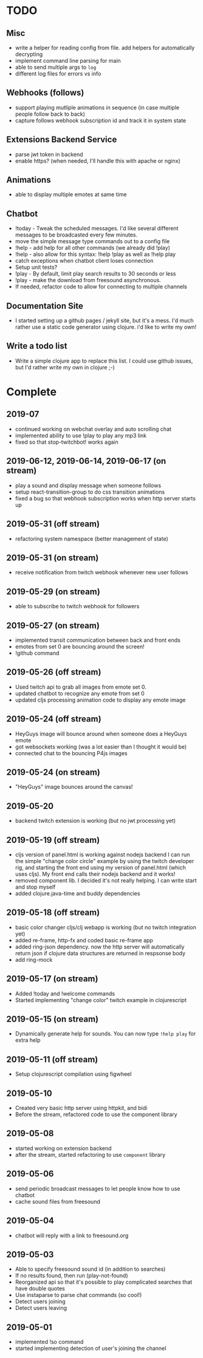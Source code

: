 # TODO

## Misc

- write a helper for reading config from file. add helpers for
  automatically decrypting
- implement command line parsing for main 
- able to send multiple args to `log`
- different log files for errors vs info

## Webhooks (follows)

- support playing mutliple animations in sequence (in case multiple
  people follow back to back)
- capture follows webhook subscription id and track it in system state

## Extensions Backend Service 

- parse jwt token in backend
- enable https? (when needed, I'll handle this with apache or nginx)

## Animations 

- able to display multiple emotes at same time

## Chatbot

- !today - Tweak the scheduled messages. I'd like several different
  messages to be broadcasted every few minutes.
- move the simple message type commands out to a config file
- !help - add help for all other commands (we already did !play)
- !help - also allow for this syntax: !help !play as well as !help play
- catch exceptions when chatbot client loses connection
- Setup unit tests?
- !play - By default, limit play search results to 30 seconds or less
- !play - make the download from freesound asynchronous. 
- If needed, refactor code to allow for connecting to multiple channels

## Documentation Site

- I started setting up a github pages / jekyll site, but it's a
  mess. I'd much rather use a static code generator using clojure. i'd
  like to write my own!

## Write a todo list

- Write a simple clojure app to replace this list. I could use github
  issues, but I'd rather write my own in clojure ;-)

# Complete

## 2019-07

- continued working on webchat overlay and auto scrolling chat
- implemented ability to use !play to play any mp3 link
- fixed so that stop-twitchbot! works again

## 2019-06-12, 2019-06-14, 2019-06-17 (on stream)

- play a sound and display message when someone follows
- setup react-transition-group to do css transition animations
- fixed a bug so that webhook subscription works when http server starts up

## 2019-05-31 (off stream)

- refactoring system namespace (better management of state)

## 2019-05-31 (on stream)

- receive notification from twitch webhook whenever new user follows

## 2019-05-29 (on stream)

- able to subscribe to twitch webhook for followers

## 2019-05-27 (on stream)

- implemented transit communication between back and front ends
- emotes from set 0 are bouncing around the screen!
- !github command

## 2019-05-26 (off stream)

- Used twitch api to grab all images from emote set 0. 
- updated chatbot to recognize any emote from set 0
- updated cljs processing animation code to display any emote image

## 2019-05-24 (off stream)

- HeyGuys image will bounce around when someone does a HeyGuys emote
- got websockets working (was a lot easier than I thought it would be)
- connected chat to the bouncing P4js images

## 2019-05-24 (on stream)

- "HeyGuys" image bounces around the canvas!

## 2019-05-20

- backend twitch extension is working (but no jwt processing yet)

## 2019-05-19 (off stream)

- cljs version of panel.html is working against nodejs backend I can
  run the simple "change color circle" example by using the twitch
  developer rig, and starting the front end using my version of
  panel.html (which uses cljs). My front end calls their nodejs
  backend and it works!
- removed component lib. I decided it's not really helping. I can write
  start and stop myself
- added clojure.java-time and buddy dependencies 

## 2019-05-18 (off stream)

- basic color changer cljs/clj webapp is working (but no twitch integration yet)
- added re-frame, http-fx and coded basic re-frame app
- added ring-json dependency. now the http server will automatically
  return json if clojure data structures are returned in respsonse
  body
- add ring-mock

## 2019-05-17 (on stream)

- Added !today and !welcome commands
- Started implementing "change color" twitch example in clojurescript

## 2019-05-15 (on stream)

- Dynamically generate help for sounds. You can now type 
  `!help play` for extra help

## 2019-05-11 (off stream)

- Setup clojurescript compilation using figwheel

## 2019-05-10

- Created very basic http server using httpkit, and bidi
- Before the stream, refactored code to use the component library

## 2019-05-08 

- started working on extension backend
- after the stream, started refactoring to use `component` library

## 2019-05-06

- send periodic broadcast messages to let people know how to use chatbot
- cache sound files from freesound

## 2019-05-04

- chatbot will reply with a link to freesound.org

## 2019-05-03

- Able to specify freesound sound id (in addition to searches)
- If no results found, then run (play-not-found)
- Reorganized api so that it's possible to play complicated searches that have double quotes
- Use instaparse to parse chat commands (so cool!)
- Detect users joining
- Detect users leaving

## 2019-05-01 

- implemented !so command
- started implementing detection of user's joining the channel

